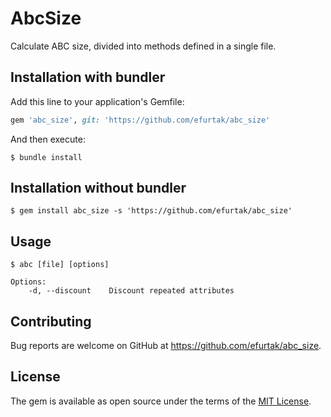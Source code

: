 # AbcSize

Calculate ABC size, divided into methods defined in a single file.

## Installation with bundler

Add this line to your application's Gemfile:

```ruby
gem 'abc_size', git: 'https://github.com/efurtak/abc_size'
```

And then execute:

    $ bundle install

## Installation without bundler

    $ gem install abc_size -s 'https://github.com/efurtak/abc_size'

## Usage

    $ abc [file] [options]

```
Options:
    -d, --discount    Discount repeated attributes
```

## Contributing

Bug reports are welcome on GitHub at https://github.com/efurtak/abc_size.

## License

The gem is available as open source under the terms of the [MIT License](https://opensource.org/licenses/MIT).

